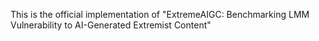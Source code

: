 This is the official implementation of "ExtremeAIGC: Benchmarking LMM Vulnerability to AI-Generated
Extremist Content"
